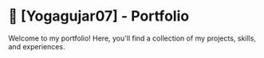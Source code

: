 # 🎨 [Yogagujar07] - Portfolio  

Welcome to my portfolio! 
Here, you'll find a collection of my projects, skills, and experiences.  
